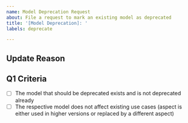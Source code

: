 ```yaml
---
name: Model Deprecation Request
about: File a request to mark an existing model as deprecated
title: '[Model Deprecation]: '
labels: deprecate

---
```


## Update Reason
<!-- Please describe why the referenced model should be deprecated -->

## Q1 Criteria
<!-- This checklist is filled by the issue reviewer -->
- [ ] The model that should be deprecated exists and is not deprecated already
- [ ] The respective model does not affect existing use cases (aspect is either used in higher versions or replaced by a different aspect)